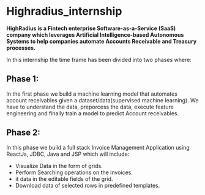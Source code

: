 # Highradius_internship

**HighRadius is a Fintech enterprise Software-as-a-Service (SaaS) company which leverages Artificial Intelligence-based Autonomous Systems to help companies automate Accounts Receivable and Treasury processes.**

In this internship the time frame has been divided into two phases where:
## Phase 1:
In the first phase we build a machine learning model that automates account receivables given a dataset/data(supervised machine learning). We have to understand the data, preporcess the data, execute feature engineering and finally train a model to predict Account receivables.

## Phase 2:
In this phase we build a full stack Invoice Management Application using ReactJs, JDBC, Java and JSP which will include:
- Visualize Data in the form of grids.
- Perform Searching operations on the invoices.
- it data in the editable fields of the grid.
- Download data of selected rows in predefined templates.
